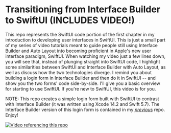 # Transitioning from Interface Builder to SwiftUI (INCLUDES VIDEO!)
This repo represents the SwiftUI code portion of the first chapter in my introduction to developing user interfaces in SwiftUI. This is just a small part of my series of video tutorials meant to guide people still using Interface Builder and Auto Layout into becoming proficient in Apple's new user interface paradigm, SwiftUI. When watching my video just a few lines down, you will see that, instead of plunging straight into SwiftUI code, I  highlight some similarities between SwiftUI and Interface Builder with Auto Layout, as well as discuss how the two technologies diverge. I remind you about building a login form in Interface Builder and then do it in SwiftUI -- and show you the two forms' code side-by-side. I'll give you a basic overview for starting to use SwiftUI. If you're new to SwiftUI, this video is for you. 

NOTE: This repo creates a simple login form built with SwiftUI to contrast with Interface Builder (it was written using Xcode 14.2 and Swift 5.7). The Interface Builder version of this login form is contained in my [_previous_](https://github.com/iosbrain/Interface-Builder-based-login-form) repo. Enjoy!

[![Video referencing this repo](https://img.youtube.com/vi/Jdck5V5iBmc/0.jpg)](https://www.youtube.com/watch?v=Jdck5V5iBmc)
